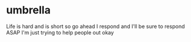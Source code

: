 # umbrella
Life is hard and is short so go ahead I respond and I'll be sure to respond ASAP I'm just trying to help people out okay
